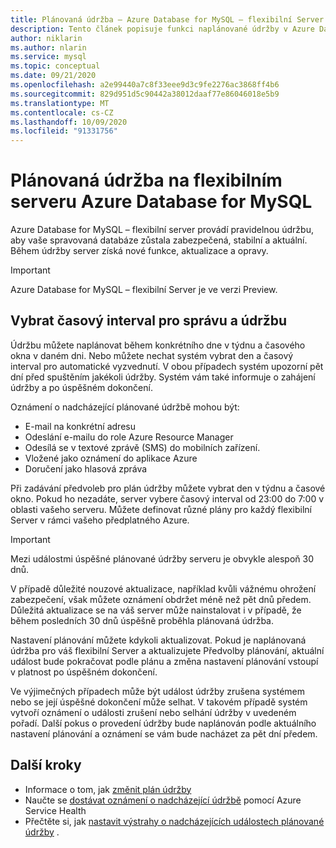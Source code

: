```yaml
---
title: Plánovaná údržba – Azure Database for MySQL – flexibilní Server
description: Tento článek popisuje funkci naplánované údržby v Azure Database for MySQL-flexibilním serveru.
author: niklarin
ms.author: nlarin
ms.service: mysql
ms.topic: conceptual
ms.date: 09/21/2020
ms.openlocfilehash: a2e99440a7c8f33eee9d3c9fe2276ac3868ff4b6
ms.sourcegitcommit: 829d951d5c90442a38012daaf77e86046018e5b9
ms.translationtype: MT
ms.contentlocale: cs-CZ
ms.lasthandoff: 10/09/2020
ms.locfileid: "91331756"
---
```

# <a name="scheduled-maintenance-in-azure-database-for-mysql--flexible-server"></a>Plánovaná údržba na flexibilním serveru Azure Database for MySQL

Azure Database for MySQL – flexibilní server provádí pravidelnou údržbu, aby vaše spravovaná databáze zůstala zabezpečená, stabilní a aktuální. Během údržby server získá nové funkce, aktualizace a opravy.

> [!IMPORTANT]
> Azure Database for MySQL – flexibilní Server je ve verzi Preview.

## <a name="select-a-maintenance-window"></a>Vybrat časový interval pro správu a údržbu

Údržbu můžete naplánovat během konkrétního dne v týdnu a časového okna v daném dni. Nebo můžete nechat systém vybrat den a časový interval pro automatické vyzvednutí. V obou případech systém upozorní pět dní před spuštěním jakékoli údržby. Systém vám také informuje o zahájení údržby a po úspěšném dokončení.

Oznámení o nadcházející plánované údržbě mohou být:

* E-mail na konkrétní adresu
* Odeslání e-mailu do role Azure Resource Manager
* Odesílá se v textové zprávě (SMS) do mobilních zařízení.
* Vložené jako oznámení do aplikace Azure
* Doručení jako hlasová zpráva

Při zadávání předvoleb pro plán údržby můžete vybrat den v týdnu a časové okno. Pokud ho nezadáte, server vybere časový interval od 23:00 do 7:00 v oblasti vašeho serveru. Můžete definovat různé plány pro každý flexibilní Server v rámci vašeho předplatného Azure.

> [!IMPORTANT]
> Mezi událostmi úspěšné plánované údržby serveru je obvykle alespoň 30 dnů.
>
> V případě důležité nouzové aktualizace, například kvůli vážnému ohrožení zabezpečení, však můžete oznámení obdržet méně než pět dnů předem. Důležitá aktualizace se na váš server může nainstalovat i v případě, že během posledních 30 dnů úspěšně proběhla plánovaná údržba.

Nastavení plánování můžete kdykoli aktualizovat. Pokud je naplánovaná údržba pro váš flexibilní Server a aktualizujete Předvolby plánování, aktuální událost bude pokračovat podle plánu a změna nastavení plánování vstoupí v platnost po úspěšném dokončení.

Ve výjimečných případech může být událost údržby zrušena systémem nebo se její úspěšné dokončení může selhat. V takovém případě systém vytvoří oznámení o události zrušení nebo selhání údržby v uvedeném pořadí. Další pokus o provedení údržby bude naplánován podle aktuálního nastavení plánování a oznámení se vám bude nacházet za pět dní předem.

## <a name="next-steps"></a>Další kroky

* Informace o tom, jak [změnit plán údržby](how-to-maintenance-portal.md)
* Naučte se [dostávat oznámení o nadcházející údržbě](../../service-health/service-notifications.md) pomocí Azure Service Health
* Přečtěte si, jak [nastavit výstrahy o nadcházejících událostech plánované údržby](../../service-health/resource-health-alert-monitor-guide.md) .
